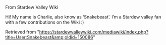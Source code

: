 From Stardew Valley Wiki

Hi! My name is Charlie, also know as ‘Snakebeast’. I’m a Stardew valley fan with a few contributions on the Wiki :)

Retrieved from "https://stardewvalleywiki.com/mediawiki/index.php?title=User:Snakebeast&amp;oldid=150086"